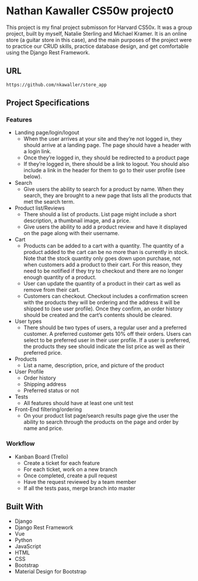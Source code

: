 # Nathan Kawaller CS50w project0

This project is my final project submisson for Harvard CS50x. It was a group project, built by myself, Natalie Sterling and Michael Kramer. It is an online store (a guitar store in this case), and the main purposes of the project were to practice our CRUD skills, practice database design, and get comfortable using the Django Rest Framework.

## URL

```
https://github.com/nkawaller/store_app
```

## Project Specifications

### Features

* Landing page/login/logout
  * When the user arrives at your site and they’re not logged in, they should arrive at a landing page.  The page should have a header with a login link.
  * Once they’re logged in, they should be redirected to a product page
  * If they’re logged in, there should be a link to logout.  You should also include a link in the header for them to go to their user profile (see below).
* Search
  * Give users the ability to search for a product by name.  When they search, they are brought to a new page that lists all the products that met the search term.
* Product list/Reviews
  * There should a list of products. List page might include a short description, a thumbnail image, and a price.
  * Give users the ability to add a product review and have it displayed on the page along with their username.
* Cart
  * Products can be added to a cart with a quantity.  The quantity of a product added to the cart can be no more than is currently in stock.  Note that the stock quantity only goes down upon purchase, not when customers add a product to their cart.  For this reason, they need to be notified if they try to checkout and there are no longer enough quantity of a product.
  * User can update the quantity of a product in their cart as well as remove from their cart.
  * Customers can checkout.  Checkout includes a confirmation screen with the products they will be ordering and the address it will be shipped to (see user profile).  Once they confirm, an order history should be created and the cart’s contents should be cleared.
* User types
  * There should be two types of users, a regular user and a preferred customer.  A preferred customer gets 10% off their orders.  Users can select to be preferred user in their user profile.  If a user is preferred, the products they see should indicate the list price as well as their preferred price.
* Products
   * List a name, description, price, and picture of the product
* User Profile
  * Order history
  * Shipping address
  * Preferred status or not
* Tests
  * All features should have at least one unit test
* Front-End filtering/ordering
  * On your product list page/search results page give the user the ability to search through the products on the page and order by name and price.

### Workflow

* Kanban Board (Trello)
  * Create a ticket for each feature
  * For each ticket, work on a new branch
  * Once completed, create a pull request
  * Have the request reviewed by a team member
  * If all the tests pass, merge branch into master

## Built With

* Django
* Django Rest Framework
* Vue
* Python
* JavaScript
* HTML
* CSS
* Bootstrap
* Material Design for Bootstrap
